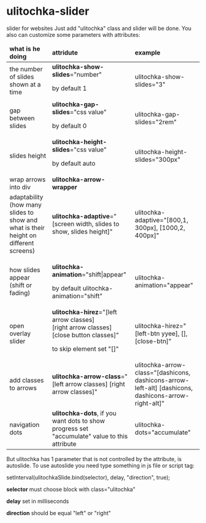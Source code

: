 # ulitochka-slider
slider for websites
Just add "ulitochka" class and slider will be done.
You also can customize some parameters with attributes:
<table>
	<thead>
		<tr>
      <td><b>what is he doing</b></td>
			<td><b>attridute</b></td>
			<td><b>example</b></td>
		</tr>
	</thead>
	<tbody>
	<tr>
		<td>the number of slides shown at a time</td>
		<td>
            <b>ulitochka-show-slides</b>="number"
            <p>by default 1</p>
        </td>
		<td>ulitochka-show-slides="3"</td>
	</tr>
	<tr>
		<td>gap between slides</td>
		<td>
            <b>ulitochka-gap-slides</b>="css value"
            <p>by default 0</p>
        </td>
		<td>ulitochka-gap-slides="2rem"</td>
	</tr>
	<tr>
		<td>slides height</td>
		<td>
            <b>ulitochka-height-slides</b>="css value"
            <p>by default auto</p>
        </td>
		<td>ulitochka-height-slides="300px"</td>
	</tr>
	<tr>
		<td>wrap arrows into div</td>
		<td><b>ulitochka-arrow-wrapper</b></td>
		<td></td>
	</tr>
	<tr>
		<td>adaptability (how many slides to show and what is their height on different screens)</td>
		<td><b>ulitochka-adaptive</b>="[screen width, slides to show, slides height]"</td>
		<td>ulitochka-adaptive="[800,1, 300px], [1000,2, 400px]"</td>
	</tr>
	<tr>
		<td>how slides appear (shift or fading)</td>
		<td>
            <p><b>ulitochka-animation</b>="shift|appear"<p>
            <p>by default ulitochka-animation="shift"<p>
        </td>
		<td>ulitochka-animation="appear"</td>
	</tr>
	<tr>
		<td>open overlay slider</td>
		<td><b>ulitochka-hirez</b>="[left arrow classes] <br>[right arrow classes] <br>[close button classes]" <p>to skip element set "[]"</p></td>
		<td>ulitochka-hirez="[left-btn yyee], [], [close-btn]"</td>
	</tr>
	<tr>
		<td>add classes to arrows</td>
		<td><b>ulitochka-arrow-class</b>="[left arrow classes] [right arrow classes]"</td>
		<td>ulitochka-arrow-class="[dashicons, dashicons-arrow-left-alt] [dashicons, dashicons-arrow-right-alt]"</td>
	</tr>
	<tr>
		<td>navigation dots</td>
		<td><b>ulitochka-dots</b>, if you want dots to show progress set "accumulate" value to this attribute</td>
		<td>ulitochka-dots="accumulate"</td>
	</tr>
	</tbody>
</table>
<p>But ulitochka has 1 parameter that is not controlled by the attribute, is autoslide. To use autoslide you need type something in js file or script tag:</p>
<p>setInterval(ulitochkaSlide.bind(selector), delay, "direction", true);</p>
<p><b>selector</b> must choose block with class="ulitochka"</p>
<p><b>delay</b> set in milliseconds</p>
<p><b>direction</b> should be equal "left" or "right"</p>
